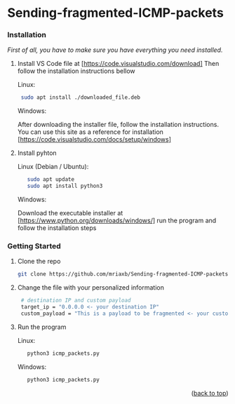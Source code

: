 # Sending-fragmented-ICMP-packets


### Installation

_First of all, you have to make sure you have everything you need installed._

1. Install VS Code file at [https://code.visualstudio.com/download]
   Then follow the installation instructions bellow
   
     Linux:
      ```sh
       sudo apt install ./downloaded_file.deb
      ```
   
     Windows:
   
      After downloading the installer file, follow the installation instructions.
      You can use this site as a reference for installation [https://code.visualstudio.com/docs/setup/windows]


3. Install pyhton 

    Linux (Debian / Ubuntu):
    ```sh
       sudo apt update
       sudo apt install python3
    ```
   
    Windows:
   
      Download the executable installer at [https://www.python.org/downloads/windows/] run the program and follow the installation steps 

### Getting Started

1. Clone the repo
   ```sh
   git clone https://github.com/mriaxb/Sending-fragmented-ICMP-packets.git
   ```
2. Change the file with your personalized information
   ```sh
    # destination IP and custom payload 
    target_ip = "0.0.0.0 <- your destination IP"
    custom_payload = "This is a payload to be fragmented <- your custom payload"
   ```
3. Run the program

    Linux:
     ```sh
        python3 icmp_packets.py
     ```
    Windows:
     ```sh
        python3 icmp_packets.py
     ```


<p align="right">(<a href="#readme-top">back to top</a>)</p>

